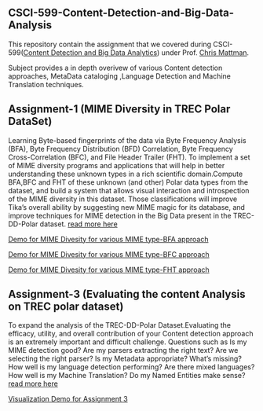 ## CSCI-599-Content-Detection-and-Big-Data-Analysis

This repository contain the assignment that we covered during CSCI-599([Content Detection and Big Data Analytics](http://sunset.usc.edu/classes/cs599_2016)) under Prof. [Chris Mattman](http://sunset.usc.edu/~mattmann).

Subject provides a in depth overivew of various Content detection approaches, MetaData cataloging ,Language Detection and Machine Translation techniques.

Assignment-1 (MIME Diversity in TREC Polar DataSet)
-----------------------------------------------------
Learning Byte-based fingerprints of the data via Byte Frequency Analysis (BFA), Byte Frequency Distribution (BFD) Correlation, Byte Frequency Cross-Correlation (BFC), and File Header Trailer (FHT). To implement a set of MIME diversity programs and applications that will help in better understanding these unknown types in a rich scientific domain.Compute BFA,BFC and FHT of these unknown (and other) Polar data types from the dataset, and  build a system that allows visual interaction and introspection of the MIME diversity in this dataset. Those classifications will improve Tika’s overall ability by suggesting new MIME magic for its database, and improve techniques for MIME detection in the
Big Data present in the TREC-DD-Polar dataset. [read more here](http://sunset.usc.edu/classes/cs599_2016/CS599_HW_MIME_POLAR.pdf)


 [Demo for MIME Divesity for various MIME type-BFA approach](http://www-scf.usc.edu/~vtiwari/BDA/D3/BDA_HW1/Q4/driver.html)
 
 
 [Demo for MIME Divesity for various MIME type-BFC approach](http://www-scf.usc.edu/~vtiwari/BDA/D3/BDA_HW1/Q5/Q5/driver.html)
 
 [Demo for MIME Divesity for various MIME type-FHT approach](http://www-scf.usc.edu/~vtiwari/BDA/D3/BDA_HW1/Q6_16/driver.html)
 
 

 
 
 
 
 
 Assignment-3 (Evaluating the content Analysis on TREC polar dataset)
-----------------------------------------------------------------------
To expand the analysis of the TREC-DD-Polar Dataset.Evaluating the efficacy, utility, and overall contribution of your Content detection approach is an extremely important and difficult challenge. Questions such as Is my MIME detection good? Are my parsers extracting the right text? Are we selecting the right parser? Is my Metadata appropriate? What’s missing? How well is my language detection performing? Are there mixed languages? How well is my Machine Translation? Do my Named
Entities make sense? [read more here](http://sunset.usc.edu/classes/cs599_2016/CS599_HW_EVAL_POLAR.pdf)

 [Visualization Demo for Assignment 3 ](http://www-scf.usc.edu/~vtiwari/BDA/D3/BDA_HW1/Q6_16/driver.html)


 

